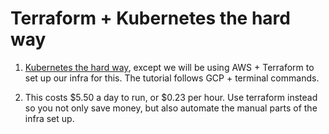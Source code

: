 # Terraform + Kubernetes the hard way

1. [Kubernetes the hard way](https://github.com/kelseyhightower/kubernetes-the-hard-way), except we will be using AWS + Terraform to set up our infra for this. The tutorial follows GCP + terminal commands.

2. This costs $5.50 a day to run, or $0.23 per hour. Use terraform instead so you not only save money, but also automate the manual parts of the infra set up.  